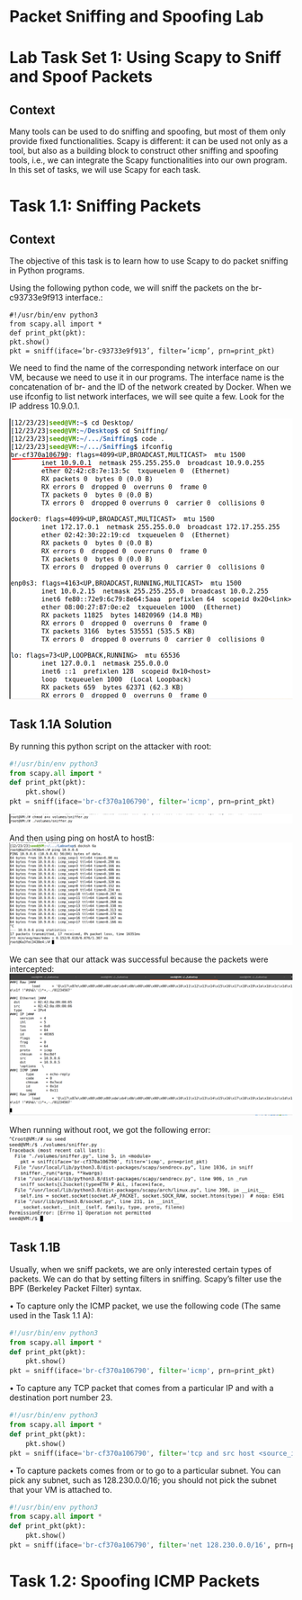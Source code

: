 # Packet Sniffing and Spoofing Lab

# Lab Task Set 1: Using Scapy to Sniff and Spoof Packets

## Context
Many tools can be used to do sniffing and spoofing, but most of them only provide fixed functionalities. Scapy is different: it can be used not only as a tool, but also as a building block to construct other sniffing and spoofing tools, i.e., we can integrate the Scapy functionalities into our own program. In this set of tasks, we will use Scapy for each task.

# Task 1.1: Sniffing Packets

## Context

The objective of this task is to learn how to use Scapy to do packet sniffing in Python programs.

Using the following python code, we will sniff the packets on the br-c93733e9f913 interface.:
```
#!/usr/bin/env python3
from scapy.all import *
def print_pkt(pkt):
pkt.show()
pkt = sniff(iface=’br-c93733e9f913’, filter=’icmp’, prn=print_pkt)
```

We need to find the name of the corresponding network interface on our VM, because we need to use it in our programs. The interface name is the concatenation of br- and the ID of the network created by Docker. When we use ifconfig to list network interfaces, we will see quite a few. Look for the IP address 10.9.0.1.

![interface_name](../docs/logbook13/information.png)

## Task 1.1A Solution

By running this python script on the attacker with root:

```python
#!/usr/bin/env python3
from scapy.all import *
def print_pkt(pkt):
    pkt.show()
pkt = sniff(iface='br-cf370a106790', filter='icmp', prn=print_pkt)
```

![python_script_task1.1](../docs/logbook13/python_script_task1.1.png)

And then using ping on hostA to hostB:
![ping_containerB](../docs/logbook13/ping_containerB.png)

We can see that our attack was successful because the packets were intercepted:
![packet_interception](../docs/logbook13/packet_interception.png)


When running without root, we got the following error:
![error](../docs/logbook13/running_without_root_Task1.png)


## Task 1.1B

Usually, when we sniff packets, we are only interested certain types of packets. We can do that by setting filters in sniffing. Scapy’s filter use the BPF (Berkeley Packet Filter) syntax.

• To capture only the ICMP packet, we use the following code (The same used in the Task 1.1 A):

```python
#!/usr/bin/env python3
from scapy.all import *
def print_pkt(pkt):
    pkt.show()
pkt = sniff(iface='br-cf370a106790', filter='icmp', prn=print_pkt)
```

• To capture any TCP packet that comes from a particular IP and with a destination port number 23.

```python
#!/usr/bin/env python3
from scapy.all import *
def print_pkt(pkt):
    pkt.show()
pkt = sniff(iface='br-cf370a106790', filter='tcp and src host <source_ip> and dst port 23', prn=print_pkt)
```

• To capture packets comes from or to go to a particular subnet. You can pick any subnet, such as 128.230.0.0/16; you should not pick the subnet that your VM is attached to.

```python
#!/usr/bin/env python3
from scapy.all import *
def print_pkt(pkt):
    pkt.show()
pkt = sniff(iface='br-cf370a106790', filter='net 128.230.0.0/16', prn=print_pkt)
```

# Task 1.2: Spoofing ICMP Packets




